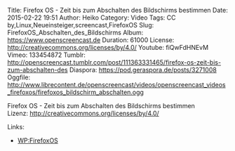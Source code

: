 Title: Firefox OS - Zeit bis zum Abschalten des Bildschirms bestimmen
Date: 2015-02-22 19:51
Author: Heiko
Category: Video
Tags: CC by,Linux,Neueinsteiger,screencast,FirefoxOS
Slug: FirefoxOS_Abschalten_des_Bildschirms
Album: https://www.openscreencast.de
Duration: 61000
License: http://creativecommons.org/licenses/by/4.0/
Youtube: fiQwFdHNEvM
Vimeo: 133454872
Tumblr: http://openscreencast.tumblr.com/post/111363331465/firefox-os-zeit-bis-zum-abschalten-des
Diaspora: https://pod.geraspora.de/posts/3271008
Oggfile: http://www.librecontent.de/openscreencast/videos/openscreencast_videos_firefoxos/firefoxos_bildschirm_abschalten.ogg

Firefox OS - Zeit bis zum Abschalten des Bildschirms bestimmen  
Lizenz: <http://creativecommons.org/licenses/by/4.0/>  
  

Links:

  * [WP:FirefoxOS](http://de.wikipedia.org/wiki/Firefox_OS "Link zu wikipedia.org")

